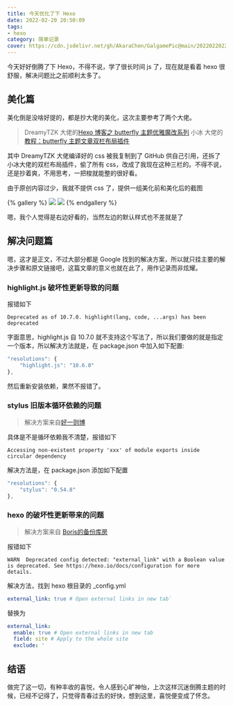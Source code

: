 ```yaml
---
title: 今天优化了下 Hexo
date: 2022-02-20 20:50:09
tags:
- hexo
category: 简单记录
cover: https://cdn.jsdelivr.net/gh/AkaraChen/GalgamePic@main/20220220223334.png
---
```


今天好好倒腾了下 Hexo，不得不说，学了很长时间 js 了，现在就是看着 hexo 很舒服，解决问题比之前顺利太多了。

## 美化篇

美化倒是没啥好提的，都是抄大佬的美化，这次主要参考了两个大佬。

> DreamyTZK 大佬的[Hexo 博客之 butterfly 主题优雅魔改系列](https://www.antmoe.com/posts/a811d614/)
> 小冰 大佬的[教程：butterfly 主题文章双栏布局插件](https://zfe.space/post/hexo-butterfly-article-double-row.html)

其中 DreamyTZK 大佬编译好的 css 被我复制到了 GitHub 供自己引用，还拆了小冰大佬的双栏布局插件，偷了所有 css，改成了我现在这种三栏的。不得不说，还是抄着爽，不用思考，一把梭就能整的很好看。

由于原创内容过少，我就不提供 css 了，提供一组美化前和美化后的截图

{% gallery %} 
![](https://cdn.jsdelivr.net/gh/AkaraChen/GalgamePic@main/20220220210209.png)
![](https://cdn.jsdelivr.net/gh/AkaraChen/GalgamePic@main/20220220210115.png)
{% endgallery %}

嗯，我个人觉得是右边好看的，当然左边的默认样式也不差就是了

## 解决问题篇

嗯，这才是正文，不过大部分都是 Google 找到的解决方案，所以就只挂主要的解决步骤和原文链接吧，这篇文章的意义也就在此了，用作记录而非炫耀。

### highlight.js 破坏性更新导致的问题

报错如下
```log
Deprecated as of 10.7.0. highlight(lang, code, ...args) has been deprecated
```

字面意思，highlight.js 自 10.7.0 就不支持这个写法了，所以我们要做的就是指定一个版本，所以解决方法就是，在 package.json 中加入如下配置:

```js
"resolutions": {
    "highlight.js": "10.6.0"
},
```
然后重新安装依赖，果然不报错了。

### stylus 旧版本循环依赖的问题

> 解决方案来自[好一则博](https://www.haoyizebo.com/posts/710984d0/)

具体是不是循环依赖我不清楚，报错如下
```log
Accessing non-existent property 'xxx' of module exports inside circular dependency
```

解决方法是，在 package.json 添加如下配置

```js
"resolutions": {
    "stylus": "0.54.8"
},
```

### hexo 的破坏性更新带来的问题

> 解决方案来自 [Boris的备份库房](https://boriskp.github.io/upgrade-hexo-to-v5-1-1/)

报错如下
```log
WARN  Deprecated config detected: "external_link" with a Boolean value is deprecated. See https://hexo.io/docs/configuration for more details.
```

解决方法，找到 hexo 根目录的 _config.yml
```yml
external_link: true # Open external links in new tab`
```
替换为
```yml
external_link:
  enable: true # Open external links in new tab
  field: site # Apply to the whole site
  exclude: '
```

## 结语

做完了这一切，有种丰收的喜悦，令人感到心旷神怡，上次这样沉迷倒腾主题的时候，已经不记得了，只觉得青春过去的好快，想到这里，喜悦便变成了怀念。
